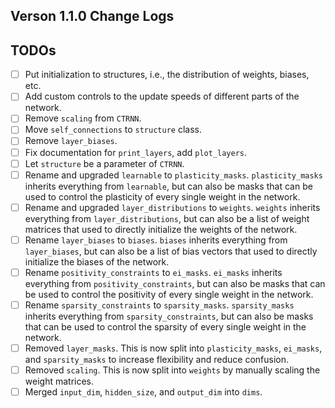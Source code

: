 ## Verson 1.1.0 Change Logs

## TODOs
- [ ] Put initialization to structures, i.e., the distribution of weights, biases, etc.
- [ ] Add custom controls to the update speeds of different parts of the network.
- [ ] Remove `scaling` from `CTRNN`.
- [ ] Move `self_connections` to `structure` class.
- [ ] Remove `layer_biases`.
- [ ] Fix documentation for `print_layers`, add `plot_layers`.
- [ ] Let `structure` be a parameter of `CTRNN`.
- [ ] Rename and upgraded `learnable` to `plasticity_masks`. `plasticity_masks` inherits everything from `learnable`, but can also be masks that can be used to control the plasticity of every single weight in the network.
- [ ] Rename and upgraded `layer_distributions` to `weights`. `weights` inherits everything from `layer_distributions`, but can also be a list of weight matrices that used to directly initialize the weights of the network.
- [ ] Rename `layer_biases` to `biases`. `biases` inherits everything from `layer_biases`, but can also be a list of bias vectors that used to directly initialize the biases of the network.
- [ ] Rename `positivity_constraints` to `ei_masks`. `ei_masks` inherits everything from `positivity_constraints`, but can also be masks that can be used to control the positivity of every single weight in the network.
- [ ] Rename `sparsity_constraints` to `sparsity_masks`. `sparsity_masks` inherits everything from `sparsity_constraints`, but can also be masks that can be used to control the sparsity of every single weight in the network.
- [ ] Removed `layer_masks`. This is now split into `plasticity_masks`, `ei_masks`, and `sparsity_masks` to increase flexibility and reduce confusion.
- [ ] Removed `scaling`. This is now split into `weights` by manually scaling the weight matrices.
- [ ] Merged `input_dim`, `hidden_size`, and `output_dim` into `dims`.